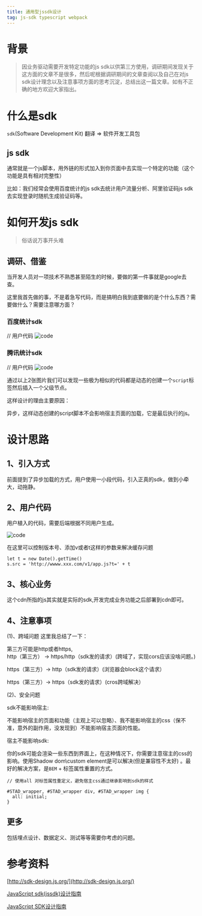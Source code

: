 ```yaml
---
title: 通用型jssdk设计
tag: js-sdk typescript webpack
---
```


# 背景
> 因业务驱动需要开发特定功能的js sdk以供第三方使用，调研期间发现关于这方面的文章不是很多，然后呢根据调研期间的文章查阅以及自己在对js sdk设计理念以及注意事项方面的思考沉淀，总结出这一篇文章。如有不正确的地方欢迎大家指出。

# 什么是sdk

`sdk`(Software Development Kit) 翻译 => 软件开发工具包

  ## js sdk
  通常就是一个js脚本，用外链的形式加入到你页面中去实现一个特定的功能（这个功能是具有相对完整性）

  比如：我们经常会使用百度统计的js sdk去统计用户流量分析、阿里验证码js sdk去实现登录时随机生成验证码等。

# 如何开发js sdk
> 俗话说万事开头难

  ## 调研、借鉴
  当开发人员对一项技术不熟悉甚至陌生的时候，要做的第一件事就是google去查。

  这里我首先做的事，不是着急写代码，而是搞明白我到底要做的是个什么东西？需要做什么？需要注意哪方面？

  ### 百度统计sdk
  // 用户代码
  ![code](baidu.png)

  ### 腾讯统计sdk
  // 用户代码
  ![code](tencent.png)

  通过以上2张图片我们可以发现一些极为相似的代码都是动态的创建一个`script`标签然后插入一个父级节点。

  这样设计的理由主要原因：

  异步，这样动态创建的script脚本不会影响宿主页面的加载，它是最后执行的js。
  
  # 设计思路

  ## 1、引入方式
  
  前面提到了异步加载的方式，用户使用一小段代码，引入正真的sdk，做到小牵大，动拖静。

  ## 2、用户代码

  用户植入的代码，需要后端根据不同用户生成。

  ![code](demo.png)

  在这里可以控制版本号、添加v或者t这样的参数来解决缓存问题
  ```
  let t = new Date().getTime()
  s.src = 'http://wwww.xxx.com/v1/app.js?t=' + t 
  ```
  ## 3、核心业务

  这个cdn所指的js其实就是实际的sdk,开发完成业务功能之后部署到cdn即可。

  ## 4、注意事项

  (1)、跨域问题
  这里我总结了一下：

  第三方可能是http或者https,  
  http（第三方） -> https/http（sdk发的请求）(跨域了，实现cors应该没啥问题。)

  https（第三方）-> http（sdk发的请求）(浏览器会block这个请求）

  https（第三方）-> https（sdk发的请求）(cros跨域解决）

  (2)、安全问题

  sdk不能影响宿主:

  不能影响宿主的页面和功能（主观上可以忽略）、我不能影响宿主的css（保不准，意外的副作用，没发现到）不能影响宿主页面的性能。

  宿主不能影响sdk:

  你的sdk可能会渲染一些东西到界面上，在这种情况下，你需要注意宿主的css的影响。使用Shadow dom\custom element是可以解决(但是兼容性不太好) 。最好的解决方案，是`BEM` + 标签属性重置的方式。
  ```
  // 使用all 对标签属性重定义，避免宿主css通过继承影响到sdk的样式

  #STAD_wrapper, #STAD_wrapper div, #STAD_wrapper img {
    all: initial;
  }
  ```
  ## 更多

  包括埋点设计、数据定义、测试等等需要你考虑的问题。

# 参考资料
[http://sdk-design.js.org/](http://sdk-design.js.org/)

[JavaScript sdk(jssdk)设计指南](https://js8.in/2016/06/29/javascript%20sdk(jssdk)%E8%AE%BE%E8%AE%A1%E6%8C%87%E5%8D%97/)

[JavaScript SDK设计指南](https://www.zcfy.cc/article/530?hmsr=toutiao.io&utm_medium=toutiao.io&utm_source=toutiao.io)